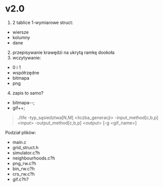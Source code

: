 # v2.0

1. 2 tablice 1-wymiarowe 
struct:
  - wiersze 
  - kolumny
  - dane
2. przepisywanie krawędzi na ukrytą ramkę dookoła
3. wczytywanie:
  - 0 i 1 
  - współrzędne
  - bitmapa
  - png
4. zapis to samo?
  - bitmapa--;
  - gif++;

> ./life -typ_sąsiedztwa[N,M] <liczba_generacji> -input_method[c,b,p] \<input\> -output_method[c,b,p] \<output\> [-g \<gif_name\>]

Podział plików:
- main.c
- grid_struct.h
- simulator.c?h
- neighbourhoods.c?h
- png_rw.c?h
- bin_rw.c?h
- crs_rw.c?h
- gif.c?h?